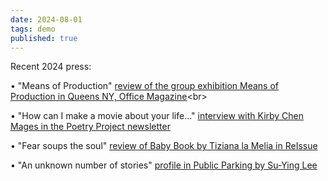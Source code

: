 ```yaml
---
date: 2024-08-01
tags: demo
published: true
---
```

Recent 2024 press:<br>
 
• "Means of Production" [review of the group exhibition Means of Production in Queens NY, Office Magazine](https://officemagazine.net/means-production?)<br>

• "How can I make a movie about your life..." [interview with Kirby Chen Mages in the Poetry Project newsletter](https://www.poetryproject.org/publications/newsletter/276-spring-2024/how-can-i-make-a-movie?mc_cid=25b2a65681&mc_eid=cc67bca2a0)<br> 

• "Fear soups the soul" [review of Baby Book by Tiziana la Melia in ReIssue](https://reissue.pub/articles/fear-soups-the-soul-baby-book-by-amy-ching-yan-lam)<br> 
 
• "An unknown number of stories" [profile in Public Parking by Su-Ying Lee](https://thisispublicparking.com/posts/an-unknown-number-of-stories-amy-ching-yan-lam-s-art-and-writing-practices)<br>